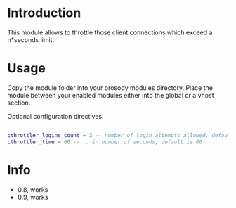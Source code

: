 # Introduction #

This module allows to throttle those client connections which exceed a n\*seconds limit.

# Usage #

Copy the module folder into your prosody modules directory.
Place the module between your enabled modules either into the global or a vhost section.

Optional configuration directives:
```lua

cthrottler_logins_count = 3 -- number of login attempts allowed, default is 3
cthrottler_time = 60 -- .. in number of seconds, default is 60
```

# Info #

  * 0.8, works
  * 0.9, works